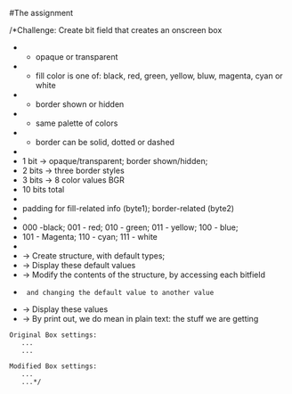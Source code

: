 #The assignment


/*Challenge: Create bit field that creates an onscreen box
 * - opaque or transparent
 * - fill color is one of: black, red, green, yellow, bluw, magenta, cyan or white
 * - border shown or hidden
 * - same palette of colors
 * - border can be solid, dotted or dashed
 *
 *   1 bit -> opaque/transparent; border shown/hidden;
 *   2 bits -> three border styles
 *   3 bits -> 8 color values BGR
 *   10 bits total
 *
 *   padding for fill-related info (byte1); border-related (byte2)
 *
 *   000 -black; 001 - red; 010 - green; 011 - yellow; 100 - blue;
 *   101 - Magenta; 110 - cyan; 111 - white
 *
 *   -> Create structure, with default types;
 *   -> Display these default values
 *   -> Modify the contents of the structure, by accessing each bitfield
 *      and changing the default value to another value
 *   -> Display these values
 *   -> By print out, we do mean in plain text: the stuff we are getting

    Original Box settings:
       ...
       ...
    
    Modified Box settings:
       ...
       ...*/


